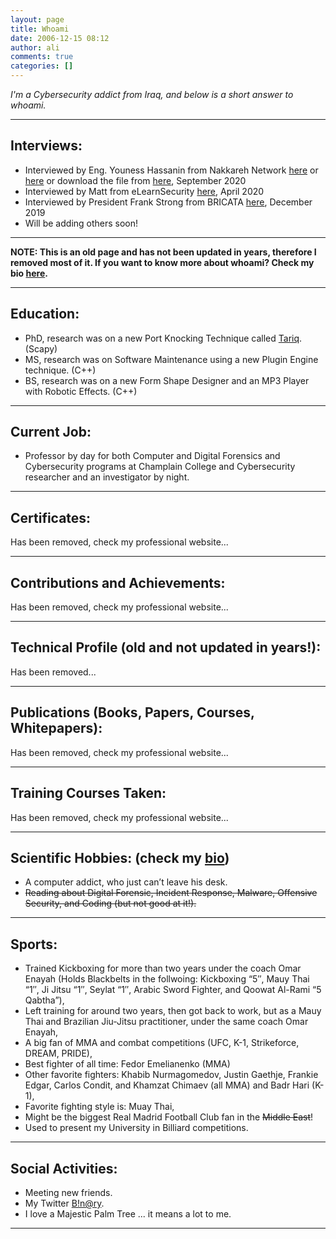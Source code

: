 ```yaml
---
layout: page
title: Whoami
date: 2006-12-15 08:12
author: ali
comments: true
categories: []
---
```

<div style="text-align: left;" dir="ltr">
<em>I'm a Cybersecurity addict from Iraq, and below is a short answer to whoami.</em><hr>

<h2>Interviews:</h2>
<ul>
<li>Interviewed by Eng. Youness Hassanin from Nakkareh Network <a href="https://twitter.com/NakerahNetwork/status/1302262151906762759">here</a> or <a href="https://nakerah.net/podcast/02-ali-hadi-assistant-professor-at-champlain-college-author-of-elearnsecurity-digital-forensics-malware-analysis-courses/">here</a> or download the file from <a href="https://nakerah.net/podcast-download/729/02-ali-hadi-assistant-professor-at-champlain-college-author-of-elearnsecurity-digital-forensics-malware-analysis-courses.mp3?ref=download">here</a>, September 2020</li>
<li>Interviewed by Matt from eLearnSecurity <a href="https://blog.elearnsecurity.com/understanding-malware-analysis-with-elearnsecuritys-ali-hadi.html">here</a>, April 2020</li>
<li>Interviewed by President Frank Strong from BRICATA <a href="https://bricata.com/blog/zeek-network-security-hadi/">here</a>, December 2019</li>
<li>Will be adding others soon!</li>
</ul>
<hr>

<strong>NOTE: This is an old page and has not been updated in years, therefore I removed most of it. If you want to know more about whoami? Check my bio <a href="http://bit.ly/2MwoBOF" rel="noopener noreferrer" target="_blank">here</a>.</strong><hr>

<h2>Education:</h2>
<ul>
<li>PhD, research was on a new Port Knocking Technique called <a href="http://code.google.com/p/tariq">Tariq</a>. (Scapy)</li>
<li>MS, research was on Software Maintenance using a new Plugin Engine technique. (C++)</li>
<li>BS, research was on a new Form Shape Designer and an MP3 Player with Robotic Effects. (C++)</li>
</ul>
<hr>

<h2>Current Job:</h2>
<ul>
<li>Professor by day for both Computer and Digital Forensics and Cybersecurity programs at Champlain College and Cybersecurity researcher and an investigator by night.</li>
</ul>
<hr>

<h2>Certificates:</h2>
Has been removed, check my professional website...
<hr>

<h2>Contributions and Achievements:</h2>
Has been removed, check my professional website...
<hr>


<h2>Technical Profile (old and not updated in years!):</h2>
Has been removed...
<hr>

<h2>Publications (Books, Papers, Courses, Whitepapers):</h2>
Has been removed, check my professional website...
<hr>

<h2>Training Courses Taken:</h2>
Has been removed, check my professional website...
<hr>

<h2>Scientific Hobbies: (check my <a href="https://www.ashemery.com/bio.html" rel="noopener noreferrer" target="_blank">bio</a>)</h2>
<ul>
<li>A computer addict, who just can’t leave his desk.</li>
<del datetime="2019-05-02T02:05:54+00:00"><li>Reading about Digital Forensic, Incident Response, Malware, Offensive Security, and Coding (but not good at it!).</li></del>
</ul>
<hr>

<h2>Sports:</h2>
<ul>
<li>Trained Kickboxing for more than two years under the coach Omar Enayah (Holds Blackbelts in the follwoing: Kickboxing “5″, Mauy Thai “1″, Ji Jitsu “1″, Seylat “1″, Arabic Sword Fighter, and Qoowat Al-Rami “5 Qabtha”),</li>
<li>Left training for around two years, then got back to work, but as a Mauy Thai and Brazilian Jiu-Jitsu practitioner, under the same coach Omar Enayah,</li>
<li>A big fan of MMA and combat competitions (UFC, K-1, Strikeforce, DREAM, PRIDE),</li>
<li>Best fighter of all time: Fedor Emelianenko (MMA)</li>
<li>Other favorite fighters: Khabib Nurmagomedov, Justin Gaethje, Frankie Edgar, Carlos Condit, and Khamzat Chimaev (all MMA) and Badr Hari (K-1),</li>
<li>Favorite fighting style is: Muay Thai,</li>
<li>Might be the biggest Real Madrid Football Club fan in the <del datetime="2019-05-02T02:05:54+00:00">Middle East</del>!</li>
<li>Used to present my University in Billiard competitions.</li>
</ul>
<hr>

<h2>Social Activities:</h2>
<ul>
<li>Meeting new friends.</li>
<li>My Twitter <a href="https://twitter.com/binaryz0ne">B!n@ry</a>.</li>
<li>I love a Majestic Palm Tree ... it means a lot to me.</li>
</ul>
<hr>
</div>
